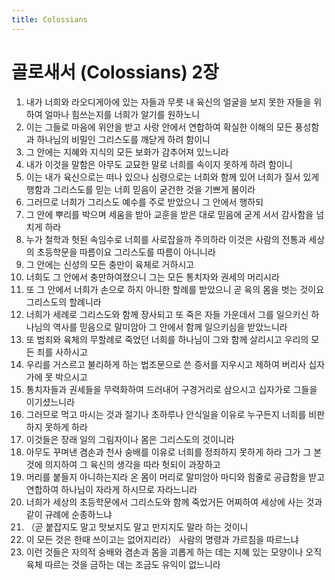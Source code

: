 ```yaml
---
title: Colossians
---
```


# 골로새서 (Colossians) 2장
1. 내가 너희와 라오디게아에 있는 자들과 무릇 내 육신의 얼굴을 보지 못한 자들을 위하여 얼마나 힘쓰는지를 너희가 알기를 원하노니
1. 이는 그들로 마음에 위안을 받고 사랑 안에서 연합하여 확실한 이해의 모든 풍성함과 하나님의 비밀인 그리스도를 깨닫게 하려 함이니
1. 그 안에는 지혜와 지식의 모든 보화가 감추어져 있느니라
1. 내가 이것을 말함은 아무도 교묘한 말로 너희를 속이지 못하게 하려 함이니
1. 이는 내가 육신으로는 떠나 있으나 심령으로는 너희와 함께 있어 너희가 질서 있게 행함과 그리스도를 믿는 너희 믿음이 굳건한 것을 기쁘게 봄이라
1. 그러므로 너희가 그리스도 예수를 주로 받았으니 그 안에서 행하되
1. 그 안에 뿌리를 박으며 세움을 받아 교훈을 받은 대로 믿음에 굳게 서서 감사함을 넘치게 하라
1. 누가 철학과 헛된 속임수로 너희를 사로잡을까 주의하라 이것은 사람의 전통과 세상의 초등학문을 따름이요 그리스도를 따름이 아니니라
1. 그 안에는 신성의 모든 충만이 육체로 거하시고
1. 너희도 그 안에서 충만하여졌으니 그는 모든 통치자와 권세의 머리시라
1. 또 그 안에서 너희가 손으로 하지 아니한 할례를 받았으니 곧 육의 몸을 벗는 것이요 그리스도의 할례니라
1. 너희가 세례로 그리스도와 함께 장사되고 또 죽은 자들 가운데서 그를 일으키신 하나님의 역사를 믿음으로 말미암아 그 안에서 함께 일으키심을 받았느니라
1. 또 범죄와 육체의 무할례로 죽었던 너희를 하나님이 그와 함께 살리시고 우리의 모든 죄를 사하시고
1. 우리를 거스르고 불리하게 하는 법조문으로 쓴 증서를 지우시고 제하여 버리사 십자가에 못 박으시고
1. 통치자들과 권세들을 무력화하여 드러내어 구경거리로 삼으시고 십자가로 그들을 이기셨느니라
1. 그러므로 먹고 마시는 것과 절기나 초하루나 안식일을 이유로 누구든지 너희를 비판하지 못하게 하라
1. 이것들은 장래 일의 그림자이나 몸은 그리스도의 것이니라
1. 아무도 꾸며낸 겸손과 천사 숭배를 이유로 너희를 정죄하지 못하게 하라 그가 그 본 것에 의지하여 그 육신의 생각을 따라 헛되이 과장하고
1. 머리를 붙들지 아니하는지라 온 몸이 머리로 말미암아 마디와 힘줄로 공급함을 받고 연합하여 하나님이 자라게 하시므로 자라느니라
1. 너희가 세상의 초등학문에서 그리스도와 함께 죽었거든 어찌하여 세상에 사는 것과 같이 규례에 순종하느냐
1. （곧 붙잡지도 말고 맛보지도 말고 만지지도 말라 하는 것이니
1. 이 모든 것은 한때 쓰이고는 없어지리라） 사람의 명령과 가르침을 따르느냐
1. 이런 것들은 자의적 숭배와 겸손과 몸을 괴롭게 하는 데는 지혜 있는 모양이나 오직 육체 따르는 것을 금하는 데는 조금도 유익이 없느니라
